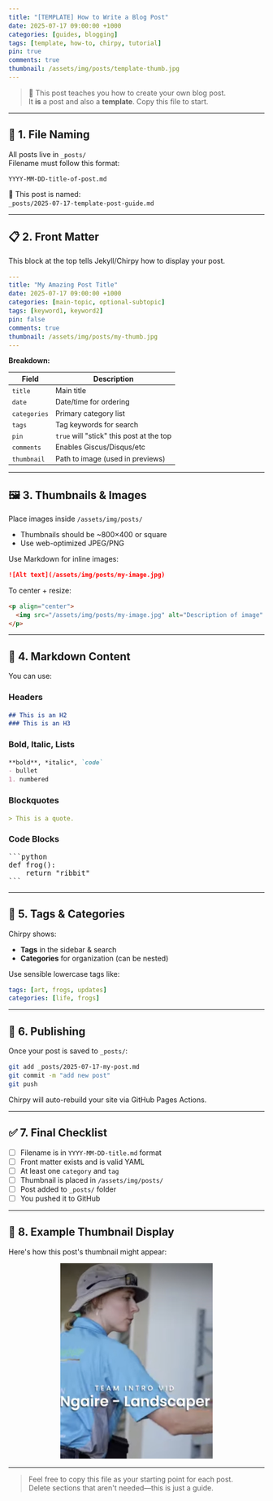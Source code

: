 ```yaml
---
title: "[TEMPLATE] How to Write a Blog Post"
date: 2025-07-17 09:00:00 +1000
categories: [guides, blogging]
tags: [template, how-to, chirpy, tutorial]
pin: true
comments: true
thumbnail: /assets/img/posts/template-thumb.jpg
---
```


> 🐸 This post teaches you how to create your own blog post.  
> It **is** a post and also a **template**. Copy this file to start.

---

## 🧱 1. File Naming

All posts live in `_posts/`  
Filename must follow this format:

```
YYYY-MM-DD-title-of-post.md
```

📌 This post is named:  
`_posts/2025-07-17-template-post-guide.md`

---

## 📋 2. Front Matter

This block at the top tells Jekyll/Chirpy how to display your post.

```yaml
---
title: "My Amazing Post Title"
date: 2025-07-17 09:00:00 +1000
categories: [main-topic, optional-subtopic]
tags: [keyword1, keyword2]
pin: false
comments: true
thumbnail: /assets/img/posts/my-thumb.jpg
---
```

**Breakdown:**

| Field       | Description |
|-------------|-------------|
| `title`     | Main title |
| `date`      | Date/time for ordering |
| `categories`| Primary category list |
| `tags`      | Tag keywords for search |
| `pin`       | `true` will "stick" this post at the top |
| `comments`  | Enables Giscus/Disqus/etc |
| `thumbnail` | Path to image (used in previews) |

---

## 🖼️ 3. Thumbnails & Images

Place images inside `/assets/img/posts/`  
- Thumbnails should be ~800×400 or square  
- Use web-optimized JPEG/PNG

Use Markdown for inline images:

```markdown
![Alt text](/assets/img/posts/my-image.jpg)
```

To center + resize:

```html
<p align="center">
  <img src="/assets/img/posts/my-image.jpg" alt="Description of image" width="400"/>
</p>
```

---

## 🐸 4. Markdown Content

You can use:

### Headers

```markdown
## This is an H2
### This is an H3
```

### Bold, Italic, Lists

```markdown
**bold**, *italic*, `code`
- bullet
1. numbered
```

### Blockquotes

```markdown
> This is a quote.
```

### Code Blocks

<pre>
```python
def frog():
    return "ribbit"
```
</pre>

---

## 🔖 5. Tags & Categories

Chirpy shows:

- **Tags** in the sidebar & search
- **Categories** for organization (can be nested)

Use sensible lowercase tags like:

```yaml
tags: [art, frogs, updates]
categories: [life, frogs]
```

---

## 🚀 6. Publishing

Once your post is saved to `_posts/`:

```bash
git add _posts/2025-07-17-my-post.md
git commit -m "add new post"
git push
```

Chirpy will auto-rebuild your site via GitHub Pages Actions.

---

## ✅ 7. Final Checklist

- [ ] Filename is in `YYYY-MM-DD-title.md` format  
- [ ] Front matter exists and is valid YAML  
- [ ] At least one `category` and `tag`  
- [ ] Thumbnail is placed in `/assets/img/posts/`  
- [ ] Post added to `_posts/` folder  
- [ ] You pushed it to GitHub

---

## 🐸 8. Example Thumbnail Display

Here's how this post's thumbnail might appear:

<p align="center">
  <img src="/assets/img/posts/template-thumb.jpg" alt="Template post thumbnail showing blog post guide" width="300" />
</p>

---

> Feel free to copy this file as your starting point for each post.  
> Delete sections that aren't needed—this is just a guide.